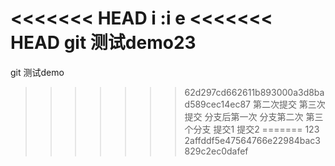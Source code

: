 <<<<<<< HEAD
i
:i
e
<<<<<<< HEAD
git 测试demo23
=======
git 测试demo
>>>>>>> 62d297cd662611b893000a3d8bad589cec14ec87
第二次提交
第三次提交
分支后第一次
分支第二次
第三个分支
提交1
提交2
=======
123
>>>>>>> 2affddf5e47564766e22984bac3829c2ec0dafef
